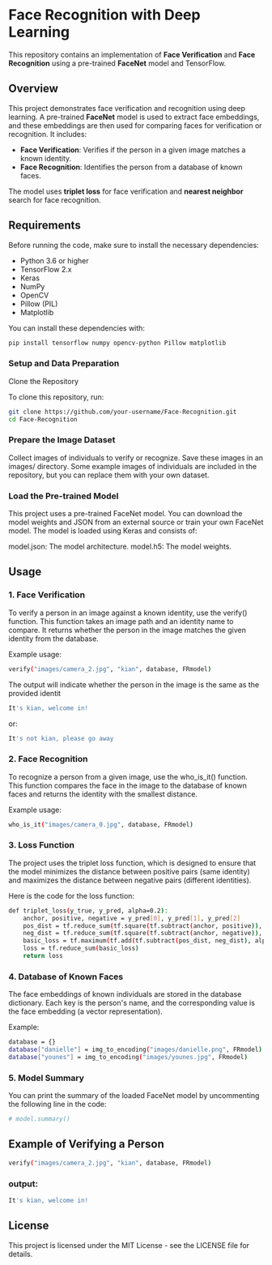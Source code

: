 # Face Recognition with Deep Learning

This repository contains an implementation of **Face Verification** and **Face Recognition** using a pre-trained **FaceNet** model and TensorFlow.

## Overview

This project demonstrates face verification and recognition using deep learning. A pre-trained **FaceNet** model is used to extract face embeddings, and these embeddings are then used for comparing faces for verification or recognition. It includes:
- **Face Verification**: Verifies if the person in a given image matches a known identity.
- **Face Recognition**: Identifies the person from a database of known faces.

The model uses **triplet loss** for face verification and **nearest neighbor** search for face recognition.

## Requirements

Before running the code, make sure to install the necessary dependencies:

- Python 3.6 or higher
- TensorFlow 2.x
- Keras
- NumPy
- OpenCV
- Pillow (PIL)
- Matplotlib

You can install these dependencies with:

```bash
pip install tensorflow numpy opencv-python Pillow matplotlib
```

### Setup and Data Preparation
Clone the Repository

To clone this repository, run:

```bash
git clone https://github.com/your-username/Face-Recognition.git
cd Face-Recognition
```


### Prepare the Image Dataset

Collect images of individuals to verify or recognize. Save these images in an images/ directory. Some example images of individuals are included in the repository, but you can replace them with your own dataset.

### Load the Pre-trained Model

This project uses a pre-trained FaceNet model. You can download the model weights and JSON from an external source or train your own FaceNet model. The model is loaded using Keras and consists of:

model.json: The model architecture.
model.h5: The model weights.


## Usage
### 1. Face Verification
To verify a person in an image against a known identity, use the verify() function. This function takes an image path and an identity name to compare. It returns whether the person in the image matches the given identity from the database.

Example usage:
```bash
verify("images/camera_2.jpg", "kian", database, FRmodel)
```

The output will indicate whether the person in the image is the same as the provided identit

```bash
It's kian, welcome in!
```

or:

```bash
It's not kian, please go away

```


### 2. Face Recognition
To recognize a person from a given image, use the who_is_it() function. This function compares the face in the image to the database of known faces and returns the identity with the smallest distance.

Example usage:

```bash
who_is_it("images/camera_0.jpg", database, FRmodel)
```

### 3. Loss Function
The project uses the triplet loss function, which is designed to ensure that the model minimizes the distance between positive pairs (same identity) and maximizes the distance between negative pairs (different identities).

Here is the code for the loss function:

```bash
def triplet_loss(y_true, y_pred, alpha=0.2):
    anchor, positive, negative = y_pred[0], y_pred[1], y_pred[2]
    pos_dist = tf.reduce_sum(tf.square(tf.subtract(anchor, positive)), axis=-1)
    neg_dist = tf.reduce_sum(tf.square(tf.subtract(anchor, negative)), axis=-1)
    basic_loss = tf.maximum(tf.add(tf.subtract(pos_dist, neg_dist), alpha), 0)
    loss = tf.reduce_sum(basic_loss)
    return loss
```

### 4. Database of Known Faces
The face embeddings of known individuals are stored in the database dictionary. Each key is the person's name, and the corresponding value is the face embedding (a vector representation).

Example:

```bash
database = {}
database["danielle"] = img_to_encoding("images/danielle.png", FRmodel)
database["younes"] = img_to_encoding("images/younes.jpg", FRmodel)
```

### 5. Model Summary
You can print the summary of the loaded FaceNet model by uncommenting the following line in the code:

```bash
# model.summary()
```

## Example of Verifying a Person

```bash
verify("images/camera_2.jpg", "kian", database, FRmodel)
```

### output:

```bash
It's kian, welcome in!
```

## License
This project is licensed under the MIT License - see the LICENSE file for details.











